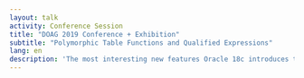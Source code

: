```yaml
---
layout: talk
activity: Conference Session
title: "DOAG 2019 Conference + Exhibition"
subtitle: "Polymorphic Table Functions and Qualified Expressions"
lang: en
description: 'The most interesting new features Oracle 18c introduces to developers are Polymorphic Table Functions and Qualified Expressions. Polymorphic Table Functions finally allow the developer to define the structure of the returned records at runtime.'
---
```

